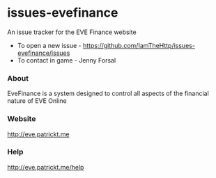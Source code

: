 # issues-evefinance
An issue tracker for the EVE Finance website

- To open a new issue - https://github.com/IamTheHttp/issues-evefinance/issues
- To contact in game - Jenny Forsal


### About
EveFinance is a system designed to control all aspects of the financial nature of EVE Online

### Website
http://eve.patrickt.me

### Help
http://eve.patrickt.me/help
